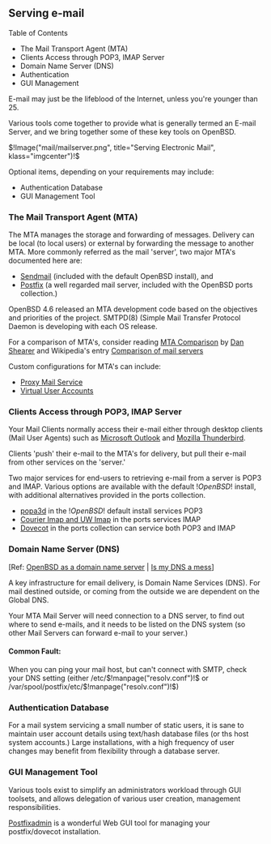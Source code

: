## Serving e-mail

<div class="toc">

Table of Contents

<ul>
    <li>The Mail Transport Agent (MTA)
    <li>Clients Access through POP3, IMAP Server
    <li>Domain Name Server (DNS)</li>
    <li>Authentication
    <li>GUI Management
</ul>

</div>
 
E-mail may just be the lifeblood of the Internet, unless you're younger than 25.

Various tools come together to provide what is generally termed an E-mail Server, 
and we bring together some of these key tools on OpenBSD.

$!Image("mail/mailserver.png", title="Serving Electronic Mail", klass="imgcenter")!$

Optional items, depending on your requirements may include:

-   Authentication Database
-   GUI Management Tool

###  The Mail Transport Agent (MTA)

The MTA manages the storage and forwarding of messages. Delivery can be local (to local users)
or external by forwarding the message to another MTA. More commonly referred as the mail 'server', two major MTA's documented here are:

-   [Sendmail](mail/sendmail.html) (included with the default OpenBSD install), and   
-   [Postfix](mail/postfix.html) (a well regarded mail server, included with the OpenBSD
    ports collection.)

OpenBSD 4.6 released an MTA development code based on the objectives and priorities of the 
project. SMTPD(8) (Simple Mail Transfer Protocol Daemon is developing with each OS release.

For a comparison of MTA's, consider reading [MTA Comparison](http://shearer.org/MTA_Comparison)
by [Dan Shearer](http://shearer.org/User:Dan) and 
Wikipedia's entry [Comparison of mail servers](http://en.wikipedia.org/wiki/Comparison_of_mail_servers)

Custom configurations for MTA's can include:

-   [Proxy Mail Service](../gateway/proxies/mail.html)
-   [Virtual User Accounts](mail/postfix/virtual_accounts.html)

###  Clients Access through POP3, IMAP Server

Your Mail Clients normally access their e-mail either through desktop clients (Mail User Agents)
such as [Microsoft Outlook](http://www.microsoft.com) and [Mozilla 
Thunderbird](http://www.mozilla.org).

Clients 'push' their e-mail to the MTA's for delivery, but pull their e-mail from
other services on the 'server.'

Two major services for end-users to retrieving e-mail from a server is POP3 and IMAP. 
Various options are available with the default $!OpenBSD!$ install, with additional 
alternatives provided in the ports collection.

-   [popa3d](mail/sendmail.html#pop) in the $!OpenBSD!$ default install services POP3
-   [Courier Imap and UW Imap](mail/sendmail.html) in the ports services IMAP
-   [Dovecot](mail/dovecot.html) in the ports collection can service both POP3 and IMAP

###  Domain Name Server (DNS)

&#91;Ref: [OpenBSD as a domain name server](http://www.kernel-panic.it/openbsd/dns/) | 
[Is my DNS a mess](http://bind8nt.meiway.com/itsaDNSmess.cfm)]

A key infrastructure for email delivery, is Domain Name Services (DNS). For
mail destined outside, or coming from the outside we are dependent on
the Global DNS. 

Your MTA Mail Server will need connection to a DNS server, to find out where to send
e-mails, and it needs to be listed on the DNS system (so other Mail Servers can 
forward e-mail to your server.)

#### Common Fault:

When you can ping your mail host, but can't connect with SMTP,
check your DNS setting (either /etc/$!manpage("resolv.conf")!$ or 
/var/spool/postfix/etc/$!manpage("resolv.conf")!$)

###  Authentication Database

For a mail system servicing a small number of static users, it is sane to maintain
user account details using text/hash database files (or ths host system accounts.)
Large installations, with a high frequency of user changes may benefit from flexibility
through a database server.

###  GUI Management Tool

Various tools exist to simplify an administrators workload through GUI toolsets,
and allows delegation of various user creation, management responsibilities.

[Postfixadmin](mail/postfix/admin.html) is a wonderful Web GUI tool for 
managing your postfix/dovecot installation.


